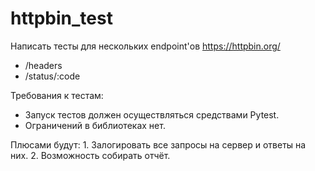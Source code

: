 # httpbin_test

Написать тесты для нескольких endpoint'ов https://httpbin.org/
<ul>
  <li>/headers</li>
  <li>/status/:code</li>
</ul>
Требования к тестам:
<ul>
  <li>Запуск тестов должен осуществляться средствами Pytest.</li>
  <li>Ограничений в библиотеках нет.</li>
</ul>
Плюсами будут:
1. Залогировать все запросы на сервер и ответы на них.
2. Возможность собирать отчёт.
